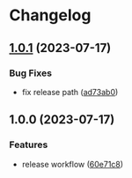 # Changelog

## [1.0.1](https://github.com/fire-cracker/github-actions-playground/compare/v1.0.0...v1.0.1) (2023-07-17)


### Bug Fixes

* fix release path ([ad73ab0](https://github.com/fire-cracker/github-actions-playground/commit/ad73ab09bad1d8e664ef18a37a39a65ef6074aad))

## 1.0.0 (2023-07-17)


### Features

* release workflow ([60e71c8](https://github.com/fire-cracker/github-actions-playground/commit/60e71c81cd0e46d11647159225af88dacb0d6798))
